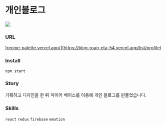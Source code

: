 # 개인블로그
![](https://velog.velcdn.com/images/iepppop/post/8e214633-42e2-4a70-b88b-57f25b489495/image.png)

### URL
[[recipe-palette.vercel.app/](https://blog-roan-eta-54.vercel.app/list/profile)](https://blog-roan-eta-54.vercel.app/list/profile)

### Install
    npm start

### Story
기획하고 디자인을 한 뒤 파이어 베이스를 이용해 개인 블로그를 만들었습니다.

### Skills
`react` `redux` `firebase` `emotion`